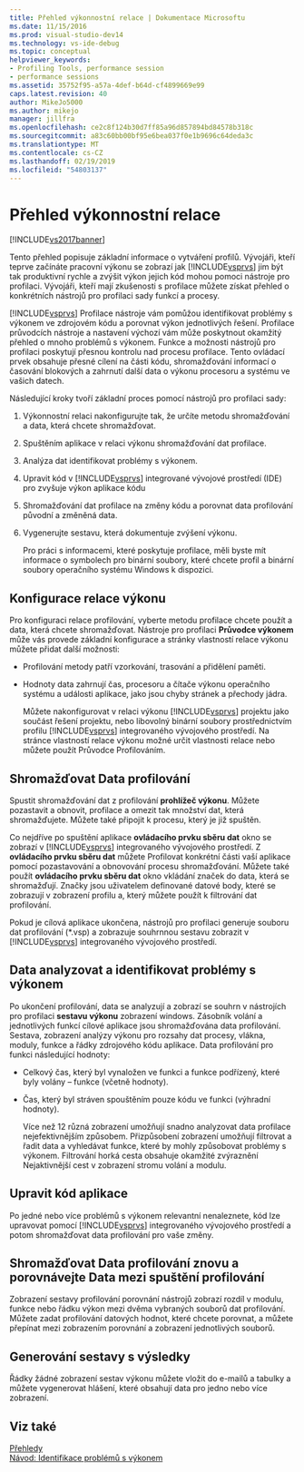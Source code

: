 ```yaml
---
title: Přehled výkonnostní relace | Dokumentace Microsoftu
ms.date: 11/15/2016
ms.prod: visual-studio-dev14
ms.technology: vs-ide-debug
ms.topic: conceptual
helpviewer_keywords:
- Profiling Tools, performance session
- performance sessions
ms.assetid: 35752f95-a57a-4def-b64d-cf4899669e99
caps.latest.revision: 40
author: MikeJo5000
ms.author: mikejo
manager: jillfra
ms.openlocfilehash: ce2c8f124b30d7ff85a96d857894bd84578b318c
ms.sourcegitcommit: a83c60bb00bf95e6bea037f0e1b9696c64deda3c
ms.translationtype: MT
ms.contentlocale: cs-CZ
ms.lasthandoff: 02/19/2019
ms.locfileid: "54803137"
---
```

# <a name="performance-session-overview"></a>Přehled výkonnostní relace
[!INCLUDE[vs2017banner](../includes/vs2017banner.md)]

Tento přehled popisuje základní informace o vytváření profilů. Vývojáři, kteří teprve začínáte pracovní výkonu se zobrazí jak [!INCLUDE[vsprvs](../includes/vsprvs-md.md)] jim být tak produktivní rychle a zvýšit výkon jejich kód mohou pomoci nástroje pro profilaci. Vývojáři, kteří mají zkušenosti s profilace můžete získat přehled o konkrétních nástrojů pro profilaci sady funkcí a procesy.  
  
 [!INCLUDE[vsprvs](../includes/vsprvs-md.md)] Profilace nástroje vám pomůžou identifikovat problémy s výkonem ve zdrojovém kódu a porovnat výkon jednotlivých řešení. Profilace průvodcích nástroje a nastavení výchozí vám může poskytnout okamžitý přehled o mnoho problémů s výkonem. Funkce a možnosti nástrojů pro profilaci poskytují přesnou kontrolu nad procesu profilace. Tento ovládací prvek obsahuje přesné cílení na části kódu, shromažďování informací o časování blokových a zahrnutí další data o výkonu procesoru a systému ve vašich datech.  
  
 Následující kroky tvoří základní proces pomocí nástrojů pro profilaci sady:  
  
1. Výkonnostní relaci nakonfigurujte tak, že určíte metodu shromažďování a data, která chcete shromažďovat.  
  
2. Spuštěním aplikace v relaci výkonu shromažďování dat profilace.  
  
3. Analýza dat identifikovat problémy s výkonem.  
  
4. Upravit kód v [!INCLUDE[vsprvs](../includes/vsprvs-md.md)] integrované vývojové prostředí (IDE) pro zvyšuje výkon aplikace kódu  
  
5. Shromažďování dat profilace na změny kódu a porovnat data profilování původní a změněná data.  
  
6. Vygenerujte sestavu, která dokumentuje zvýšení výkonu.  
  
   Pro práci s informacemi, které poskytuje profilace, měli byste mít informace o symbolech pro binární soubory, které chcete profil a binární soubory operačního systému Windows k dispozici.  
  
## <a name="configure-the-performance-session"></a>Konfigurace relace výkonu  
 Pro konfiguraci relace profilování, vyberte metodu profilace chcete použít a data, která chcete shromažďovat. Nástroje pro profilaci **Průvodce výkonem** může vás provede základní konfigurace a stránky vlastností relace výkonu můžete přidat další možnosti:  
  
- Profilování metody patří vzorkování, trasování a přidělení paměti.  
  
- Hodnoty data zahrnují čas, procesoru a čítače výkonu operačního systému a události aplikace, jako jsou chyby stránek a přechody jádra.  
  
  Můžete nakonfigurovat v relaci výkonu [!INCLUDE[vsprvs](../includes/vsprvs-md.md)] projektu jako součást řešení projektu, nebo libovolný binární soubory prostřednictvím profilu [!INCLUDE[vsprvs](../includes/vsprvs-md.md)] integrovaného vývojového prostředí. Na stránce vlastností relace výkonu možné určit vlastnosti relace nebo můžete použít Průvodce Profilováním.  
  
## <a name="collect-profiling-data"></a>Shromažďovat Data profilování  
 Spustit shromažďování dat z profilování **prohlížeč výkonu**. Můžete pozastavit a obnovit, profilace a omezit tak množství dat, která shromažďujete. Můžete také připojit k procesu, který je již spuštěn.  
  
 Co nejdříve po spuštění aplikace **ovládacího prvku sběru dat** okno se zobrazí v [!INCLUDE[vsprvs](../includes/vsprvs-md.md)] integrovaného vývojového prostředí. Z **ovládacího prvku sběru dat** můžete Profilovat konkrétní části vaší aplikace pomocí pozastavování a obnovování procesu shromažďování. Můžete také použít **ovládacího prvku sběru dat** okno vkládání značek do data, která se shromažďují. Značky jsou uživatelem definované datové body, které se zobrazují v zobrazení profilu a, který můžete použít k filtrování dat profilování.  
  
 Pokud je cílová aplikace ukončena, nástrojů pro profilaci generuje souboru dat profilování (*.vsp) a zobrazuje souhrnnou sestavu zobrazit v [!INCLUDE[vsprvs](../includes/vsprvs-md.md)] integrovaného vývojového prostředí.  
  
## <a name="analyze-the-data-and-identify-performance-issues"></a>Data analyzovat a identifikovat problémy s výkonem  
 Po ukončení profilování, data se analyzují a zobrazí se souhrn v nástrojích pro profilaci **sestavu výkonu** zobrazení windows. Zásobník volání a jednotlivých funkcí cílové aplikace jsou shromažďována data profilování. Sestava, zobrazení analýzy výkonu pro rozsahy dat procesy, vlákna, moduly, funkce a řádky zdrojového kódu aplikace. Data profilování pro funkci následující hodnoty:  
  
- Celkový čas, který byl vynaložen ve funkci a funkce podřízený, které byly volány – funkce (včetně hodnoty).  
  
- Čas, který byl stráven spouštěním pouze kódu ve funkci (výhradní hodnoty).  
  
  Více než 12 různá zobrazení umožňují snadno analyzovat data profilace nejefektivnějším způsobem. Přizpůsobení zobrazení umožňují filtrovat a řadit data a vyhledávat funkce, které by mohly způsobovat problémy s výkonem. Filtrování horká cesta obsahuje okamžité zvýraznění Nejaktivnější cest v zobrazení stromu volání a modulu.  
  
## <a name="modify-the-application-code"></a>Upravit kód aplikace  
 Po jedné nebo více problémů s výkonem relevantní nenaleznete, kód lze upravovat pomocí [!INCLUDE[vsprvs](../includes/vsprvs-md.md)] integrovaného vývojového prostředí a potom shromažďovat data profilování pro vaše změny.  
  
## <a name="collect-profiling-data-again-and-compare-the-data-between-the-profiling-runs"></a>Shromažďovat Data profilování znovu a porovnávejte Data mezi spuštění profilování  
 Zobrazení sestavy profilování porovnání nástrojů zobrazí rozdíl v modulu, funkce nebo řádku výkon mezi dvěma vybraných souborů dat profilování. Můžete zadat profilování datových hodnot, které chcete porovnat, a můžete přepínat mezi zobrazením porovnání a zobrazení jednotlivých souborů.  
  
## <a name="generate-a-report-of-the-results"></a>Generování sestavy s výsledky  
 Řádky žádné zobrazení sestav výkonu můžete vložit do e-mailů a tabulky a můžete vygenerovat hlášení, které obsahují data pro jedno nebo více zobrazení.  
  
## <a name="see-also"></a>Viz také  
 [Přehledy](../profiling/overviews-performance-tools.md)   
 [Návod: Identifikace problémů s výkonem](../profiling/walkthrough-identifying-performance-problems.md)
